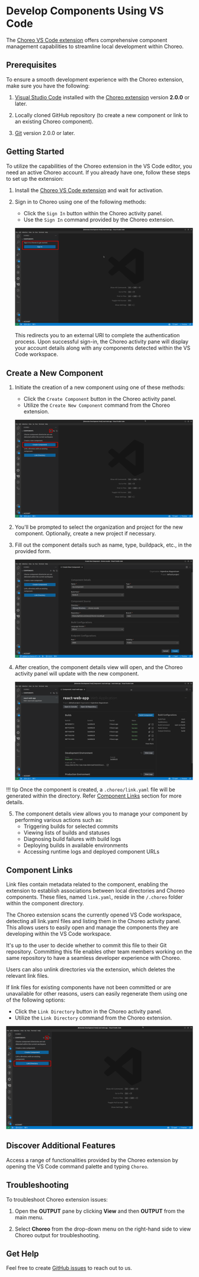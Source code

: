 # Develop Components Using VS Code

The [Choreo VS Code extension](https://marketplace.visualstudio.com/items?itemName=WSO2.choreo) offers comprehensive component management capabilities to streamline local development within Choreo.

## Prerequisites

To ensure a smooth development experience with the Choreo extension, make sure you have the following:

1. [Visual Studio Code](https://code.visualstudio.com/download) installed with the [Choreo extension](https://marketplace.visualstudio.com/items?itemName=WSO2.choreo) version **2.0.0** or later.

2. Locally cloned GitHub repository (to create a new component or link to an existing Choreo component).

3. [Git](https://git-scm.com) version 2.0.0 or later.


## Getting Started

To utilize the capabilities of the Choreo extension in the VS Code editor, you need an active Choreo account. If you already have one, follow these steps to set up the extension:

1. Install the [Choreo VS Code extension](https://marketplace.visualstudio.com/items?itemName=WSO2.choreo) and wait for activation.

2. Sign in to Choreo using one of the following methods:
   - Click the `Sign In` button within the Choreo activity panel.
   - Use the `Sign In` command provided by the Choreo extension.
       
   ![Sign in](../assets/img/develop-components/develop-using-vs-code/sign-in.png)

   This redirects you to an external URI to complete the authentication process. Upon successful sign-in, the Choreo activity pane will display your account details along with any components detected within the VS Code workspace.

## Create a New Component

1. Initiate the creation of a new component using one of these methods:
    - Click the `Create Component` button in the Choreo activity panel.
    - Utilize the `Create New Component` command from the Choreo extension.
   
   ![Create Component Button](../assets/img/develop-components/develop-using-vs-code/create-component-btn.png)

2. You'll be prompted to select the organization and project for the new component. Optionally, create a new project if necessary.

3. Fill out the component details such as name, type, buildpack, etc., in the provided form.
   
   ![Component Form](../assets/img/develop-components/develop-using-vs-code/component-form.png)

4. After creation, the component details view will open, and the Choreo activity panel will update with the new component.

   ![Component Details](../assets/img/develop-components/develop-using-vs-code/component-details-view.png)


!!! tip 
      Once the component is created, a `.choreo/link.yaml` file will be generated within the directory. Refer [Component Links](#component-links) section for more details.

5. The component details view allows you to manage your component by performing various actions such as:
   - Triggering builds for selected commits
   - Viewing lists of builds and statuses
   - Diagnosing build failures with build logs
   - Deploying builds in available environments
   - Accessing runtime logs and deployed component URLs

## Component Links

Link files contain metadata related to the component, enabling the extension to establish associations between local directories and Choreo components. These files, named `link.yaml`, reside in the `/.choreo` folder within the component directory.

The Choreo extension scans the currently opened VS Code workspace, detecting all link.yaml files and listing them in the Choreo activity panel. This allows users to easily open and manage the components they are developing within the VS Code workspace.

It's up to the user to decide whether to commit this file to their Git repository. Committing this file enables other team members working on the same repository to have a seamless developer experience with Choreo.

Users can also unlink directories via the extension, which deletes the relevant link files.

If link files for existing components have not been committed or are unavailable for other reasons, users can easily regenerate them using one of the following options:
   - Click the `Link Directory` button in the Choreo activity panel.
   - Utilize the `Link Directory` command from the Choreo extension.

   
   ![Link Directory](../assets/img/develop-components/develop-using-vs-code/link-dir-btn.png)



## Discover Additional Features

Access a range of functionalities provided by the Choreo extension by opening the VS Code command palette and typing `Choreo`.

## Troubleshooting

To troubleshoot Choreo extension issues:

1. Open the **OUTPUT** pane by clicking **View** and then **OUTPUT** from the main menu.

2. Select **Choreo** from the drop-down menu on the right-hand side to view Choreo output for troubleshooting.

## Get Help

Feel free to create [GitHub issues](https://github.com/wso2/choreo-vscode/issues) to reach out to us.